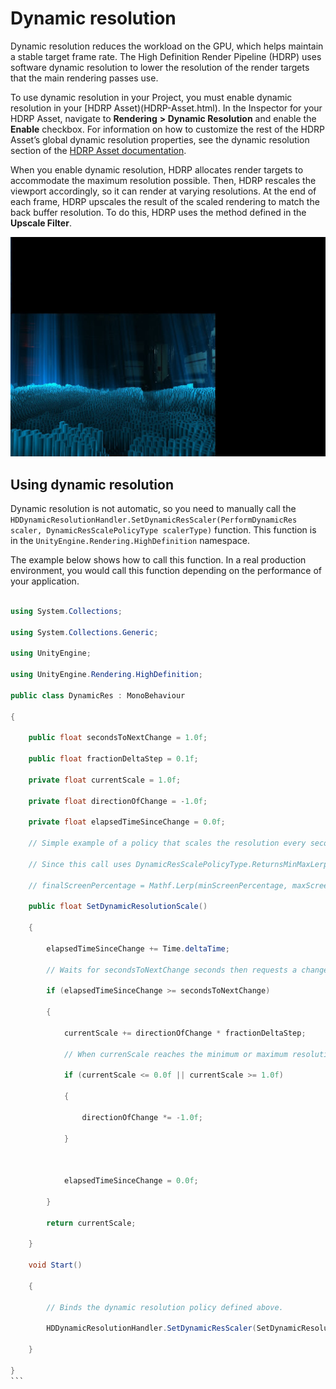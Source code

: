 # Dynamic resolution

Dynamic resolution reduces the workload on the GPU, which helps maintain a stable target frame rate. The High Definition Render Pipeline (HDRP) uses software dynamic resolution to lower the resolution of the render targets that the main rendering passes use.

To use dynamic resolution in your Project, you must enable dynamic resolution in your [HDRP Asset)(HDRP-Asset.html). In the Inspector for your HDRP Asset, navigate to **Rendering** **> Dynamic Resolution** and enable the **Enable** checkbox. For information on how to customize the rest of the HDRP Asset’s global dynamic resolution properties, see the dynamic resolution section of the [HDRP Asset documentation](HDRP-Asset.html#DynamicResolution).

When you enable dynamic resolution, HDRP allocates render targets to accommodate the maximum resolution possible. Then, HDRP rescales the viewport accordingly, so it can render at varying resolutions. At the end of each frame, HDRP upscales the result of the scaled rendering to match the back buffer resolution. To do this, HDRP uses the method defined in the **Upscale Filter**. 

![](Images/DynamicResolution1.png)

## Using dynamic resolution

Dynamic resolution is not automatic, so you need to manually call the `HDDynamicResolutionHandler.SetDynamicResScaler(PerformDynamicRes scaler, DynamicResScalePolicyType scalerType)` function. This function is in the `UnityEngine.Rendering.HighDefinition` namespace.

The example below shows how to call this function. In a real production environment, you would call this function depending on the performance of your application.




```c#

using System.Collections;

using System.Collections.Generic;

using UnityEngine;

using UnityEngine.Rendering.HighDefinition;

public class DynamicRes : MonoBehaviour

{

​    public float secondsToNextChange = 1.0f;

​    public float fractionDeltaStep = 0.1f;

​    private float currentScale = 1.0f;

​    private float directionOfChange = -1.0f;

​    private float elapsedTimeSinceChange = 0.0f;

​    // Simple example of a policy that scales the resolution every secondsToNextChange seconds. 

​    // Since this call uses DynamicResScalePolicyType.ReturnsMinMaxLerpFactor, HDRP uses currentScale in the following context:

​    // finalScreenPercentage = Mathf.Lerp(minScreenPercentage, maxScreenPercentage, currentScale);

​    public float SetDynamicResolutionScale()

​    {

​        elapsedTimeSinceChange += Time.deltaTime;

​        // Waits for secondsToNextChange seconds then requests a change of resolution.

​        if (elapsedTimeSinceChange >= secondsToNextChange)

​        {

​            currentScale += directionOfChange * fractionDeltaStep;

​            // When currenScale reaches the minimum or maximum resolution, this switches the direction of resolution change.

​            if (currentScale <= 0.0f || currentScale >= 1.0f)

​            {

​                directionOfChange *= -1.0f;

​            }

​            

​            elapsedTimeSinceChange = 0.0f;

​        }

​        return currentScale;

​    }

​    void Start()

​    {

​        // Binds the dynamic resolution policy defined above.

​        HDDynamicResolutionHandler.SetDynamicResScaler(SetDynamicResolutionScale, DynamicResScalePolicyType.ReturnsMinMaxLerpFactor);

​    }

}
​```
```